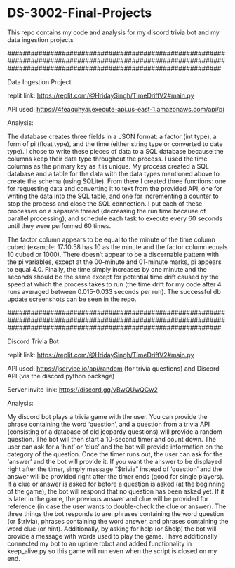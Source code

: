 # DS-3002-Final-Projects
This repo contains my code and analysis for my discord trivia bot and my data ingestion projects

#######################################################################################################################################################################

Data Ingestion Project

replit link: https://replit.com/@HridaySingh/TimeDriftV2#main.py

API used: https://4feaquhyai.execute-api.us-east-1.amazonaws.com/api/pi

Analysis:

The database creates three fields in a JSON format: a factor (int type), a form of pi (float type), and the time (either string type or converted to date type). I chose to write these pieces of data to a SQL database because the columns keep their data type throughout the process. I used the time columns as the primary key as it is unique. My process created a SQL database and a table for the data with the data types mentioned above to create the schema (using SQLite). From there I created three functions: one for requesting data and converting it to text from the provided API, one for writing the data into the SQL table, and one for incrementing a counter to stop the process and close the SQL connection. I put each of these processes on a separate thread (decreasing the run time because of parallel processing), and schedule each task to execute every 60 seconds until they were performed 60 times.

The factor column appears to be equal to the minute of the time column cubed (example: 17:10:58 has 10 as the minute and the factor column equals 10 cubed or 1000). There doesn’t appear to be a discernable pattern with the pi variables, except at the 00-minute and 01-minute marks, pi appears to equal 4.0. Finally, the time simply increases by one minute and the seconds should be the same except for potential time drift caused by the speed at which the process takes to run (the time drift for my code after 4 runs averaged between 0.015-0.033 seconds per run). The successful db update screenshots can be seen in the repo.


#######################################################################################################################################################################

Discord Trivia Bot

replit link: https://replit.com/@HridaySingh/TimeDriftV2#main.py

API used: https://jservice.io/api/random (for trivia questions) and Discord API (via the discord python package)

Server invite link: https://discord.gg/vBwQUwQCw2

Analysis:

My discord bot plays a trivia game with the user. You can provide the phrase containing the word  ‘question’, and a question from a trivia API (consisting of a database of old jeopardy questions) will provide a random question. The bot will then start a 10-second timer and count down. The user can ask for a ‘hint’ or ‘clue’ and the bot will provide information on the category of the question. Once the timer runs out, the user can ask for the ‘answer’ and the bot will provide it. If you want the answer to be displayed right after the timer, simply message “$trivia” instead of ‘question’ and the answer will be provided right after the timer ends (good for single players). If a clue or answer is asked for before a question is asked (at the beginning of the game), the bot will respond that no question has been asked yet. If it is later in the game, the previous answer and clue will be provided for reference (in case the user wants to double-check the clue or answer). The three things the bot responds to are: phrases containing the word question (or $trivia), phrases containing the word answer, and phrases containing the word clue (or hint). Additionally, by asking for help (or $help) the bot will provide a message with words used to play the game. I have additionally connected my bot to an uptime robot and added functionality in keep_alive.py so this game will run even when the script is closed on my end.
